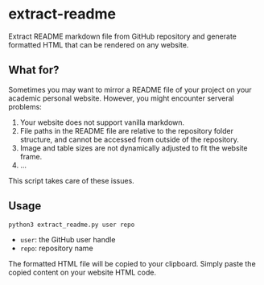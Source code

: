 # extract-readme
Extract README markdown file from GitHub repository and generate formatted HTML that can be rendered on any website.

## What for?
Sometimes you may want to mirror a README file of your project on your academic personal website. However, you might encounter serveral problems:

1. Your website does not support vanilla markdown.
2. File paths in the README file are relative to the repository folder structure, and cannot be accessed from outside of the repository.
3. Image and table sizes are not dynamically adjusted to fit the website frame.
4. ...

This script takes care of these issues.

## Usage
```
python3 extract_readme.py user repo
```

- `user`: the GitHub user handle
- `repo`: repository name

The formatted HTML file will be copied to your clipboard. Simply paste the copied content on your website HTML code.